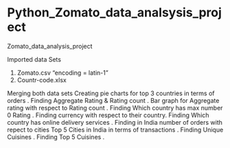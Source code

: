 # Python_Zomato_data_analsysis_project
Zomato_data_analysis_project

Imported data Sets 
1.	Zomato.csv “encoding = latin-1”
2.	Countr-code.xlsx

Merging both data sets 
Creating pie charts for top 3 countries in terms of orders .
Finding Aggregate Rating & Rating count .
Bar graph for Aggregate rating with respect to Rating count .
Finding Which country has max number 0 Rating .
Finding currency with respect to their country.
Finding Which country has online delivery services .
Finding in India number of orders with repect to cities
Top 5 Cities in India in terms of transactions .
Finding Unique Cuisines  .
Finding Top 5 Cuisines .
